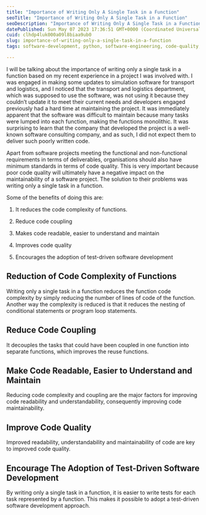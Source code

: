 ```yaml
---
title: "Importance of Writing Only A Single Task in a Function"
seoTitle: "Importance of Writing Only A Single Task in a Function"
seoDescription: "Importance of Writing Only A Single Task in a Function"
datePublished: Sun May 07 2023 17:36:51 GMT+0000 (Coordinated Universal Time)
cuid: clhdp4luk000a09l8biaa9ub0
slug: importance-of-writing-only-a-single-task-in-a-function
tags: software-development, python, software-engineering, code-quality, data-engineering

---
```


I will be talking about the importance of writing only a single task in a function based on my recent experience in a project I was involved with. I was engaged in making some updates to simulation software for transport and logistics, and I noticed that the transport and logistics department, which was supposed to use the software, was not using it because they couldn’t update it to meet their current needs and developers engaged previously had a hard time at maintaining the project. It was immediately apparent that the software was difficult to maintain because many tasks were lumped into each function, making the functions monolithic. It was surprising to learn that the company that developed the project is a well-known software consulting company, and as such, I did not expect them to deliver such poorly written code.

Apart from software projects meeting the functional and non-functional requirements in terms of deliverables, organisations should also have minimum standards in terms of code quality. This is very important because poor code quality will ultimately have a negative impact on the maintainability of a software project. The solution to their problems was writing only a single task in a function.

Some of the benefits of doing this are:

1. It reduces the code complexity of functions.
    
2. Reduce code coupling
    
3. Makes code readable, easier to understand and maintain
    
4. Improves code quality
    
5. Encourages the adoption of test-driven software development
    

## Reduction of Code Complexity of Functions

Writing only a single task in a function reduces the function code complexity by simply reducing the number of lines of code of the function. Another way the complexity is reduced is that it reduces the nesting of conditional statements or program loop statements. 

## Reduce Code Coupling

It decouples the tasks that could have been coupled in one function into separate functions, which improves the reuse functions.

## Make Code Readable, Easier to Understand and Maintain

Reducing code complexity and coupling are the major factors for improving code readability and understandability, consequently improving code maintainability. 

## Improve Code Quality

Improved readability, understandability and maintainability of code are key to improved code quality. 

## Encourage The Adoption of Test-Driven Software Development

By writing only a single task in a function, it is easier to write tests for each task represented by a function. This makes it possible to adopt a test-driven software development approach.